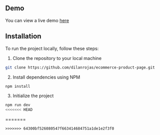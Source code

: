 ## Demo

You can view a live demo [here](https://ecommerce-product-page-dilan.pages.dev/)

## Installation

To run the project locally, follow these steps:

1. Clone the repository to your local machine

```bash
git clone https://github.com/dilanrojas/ecommerce-product-page.git
```

2. Install dependencies using NPM

```bash
npm install
```

3. Initialize the project

```bash
npm run dev
<<<<<<< HEAD
```
=======
```
>>>>>>> 64300bf526080547f663414684751a1de1e2f3f0
